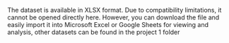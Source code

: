 The dataset is available in XLSX format. Due to compatibility limitations, it cannot be opened directly here. However, you can download the file and easily import it into Microsoft Excel or Google Sheets for viewing and analysis, other datasets can be found in the project 1 folder
